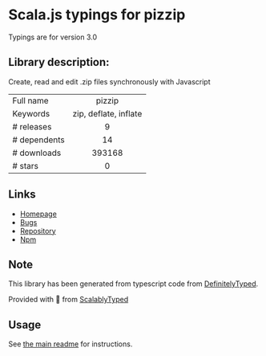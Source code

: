 
# Scala.js typings for pizzip

Typings are for version 3.0

## Library description:
Create, read and edit .zip files synchronously with Javascript

|                    |                 |
| ------------------ | :-------------: |
| Full name          | pizzip |
| Keywords           | zip, deflate, inflate |
| # releases         | 9 |
| # dependents       | 14 |
| # downloads        | 393168 |
| # stars            | 0 |

## Links
- [Homepage](https://github.com/open-xml-templating/pizzip#readme)
- [Bugs](https://github.com/open-xml-templating/pizzip/issues)
- [Repository](https://github.com/open-xml-templating/pizzip)
- [Npm](https://www.npmjs.com/package/pizzip)
    


## Note
This library has been generated from typescript code from [DefinitelyTyped](https://definitelytyped.org).

Provided with :purple_heart: from [ScalablyTyped](https://github.com/oyvindberg/ScalablyTyped)

## Usage
See [the main readme](../../readme.md) for instructions.


